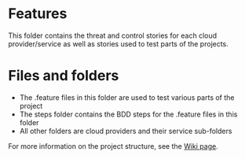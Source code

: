 # Features

This folder contains the threat and control stories for each cloud provider/service as well as stories used to test parts of the projects.

# Files and folders

* The .feature files in this folder are used to test various parts of the project
* The steps folder contains the BDD steps for the .feature files in this folder
* All other folders are cloud providers and their service sub-folders

For more information on the project structure, see the [Wiki page](https://github.com/owasp-cloud-security/owasp-cloud-security/wiki/Project-structure).
